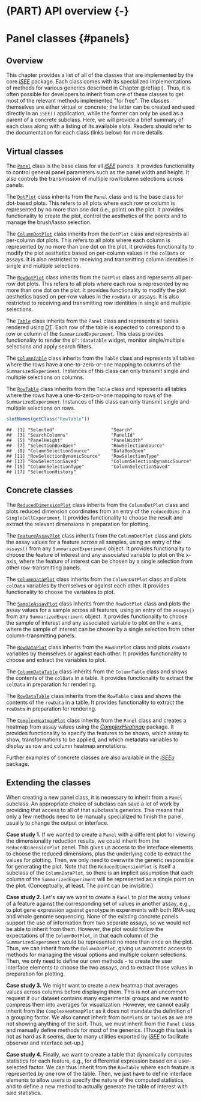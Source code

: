 # (PART) API overview {-}

# Panel classes {#panels}



## Overview

This chapter provides a list of all of the classes that are implemented by the core *[iSEE](https://bioconductor.org/packages/3.11/iSEE)* package.
Each class comes with its specialized implementations of methods for various generics described in Chapter \@ref(api).
Thus, it is often possible for developers to inherit from one of these classes to get most of the relevant methods implemented "for free".
The classes themselves are either virtual or concrete; the latter can be created and used directly in an `iSEE()` application, 
while the former can only be used as a parent of a concrete subclass.
Here, we will provide a brief summary of each class along with a listing of its available slots.
Readers should refer to the documentation for each class (links below) for more details.

## Virtual classes

The [`Panel`](https://isee.github.io/iSEE/reference/Panel-class.html) class is the base class for all *[iSEE](https://bioconductor.org/packages/3.11/iSEE)* panels.
It provides functionality to control general panel parameters such as the panel width and height.
It also controls the transmission of multiple row/column selections across panels.

The [`DotPlot`](https://isee.github.io/iSEE/reference/DotPlot-class.html) class inherits from the `Panel` class and is the base class for dot-based plots.
This refers to all plots where each row or column is represented by no more than one dot (i.e., point) on the plot.
It provides functionality to create the plot, control the aesthetics of the points and to manage the brush/lasso selection.

The [`ColumnDotPlot`](https://isee.github.io/iSEE/reference/ColumnDotPlot-class.html) class inherits from the `DotPlot` class and represents all per-column dot plots.
This refers to all plots where each column is represented by no more than one dot on the plot.
It provides functionality to modify the plot aesthetics based on per-column values in the `colData` or assays.
It is also restricted to receiving and transmitting column identities in single and multiple selections.

The [`RowDotPlot`](https://isee.github.io/iSEE/reference/RowDotPlot-class.html) class inherits from the `DotPlot` class and represents all per-row dot plots.
This refers to all plots where each row is represented by no more than one dot on the plot.
It provides functionality to modify the plot aesthetics based on per-row values in the `rowData` or assays.
It is also restricted to receiving and transmitting row identities in single and multiple selections.

The [`Table`](https://isee.github.io/iSEE/reference/Table-class.html) class inherits from the `Panel` class and represents all tables rendered using *[DT](https://CRAN.R-project.org/package=DT)*.
Each row of the table is expected to correspond to a row or column of the `SummarizedExperiment`.
This class provides functionality to render the `DT::datatable` widget, monitor single/multiple selections and apply search filters.

The [`ColumnTable`](https://isee.github.io/iSEE/reference/ColumnTable-class.html) class inherits from the `Table` class and represents all tables where the rows have a one-to-zero-or-one mapping to columns of the `SummarizedExperiment`.
Instances of this class can only transmit single and multiple selections on columns.

The [`RowTable`](https://isee.github.io/iSEE/reference/RowTable-class.html) class inherits from the `Table` class and represents all tables where the rows have a one-to-zero-or-one mapping to rows of the `SummarizedExperiment`.
Instances of this class can only transmit single and multiple selections on rows.


```r
slotNames(getClass("RowTable"))
```

```
##  [1] "Selected"                     "Search"                      
##  [3] "SearchColumns"                "PanelId"                     
##  [5] "PanelHeight"                  "PanelWidth"                  
##  [7] "SelectionBoxOpen"             "RowSelectionSource"          
##  [9] "ColumnSelectionSource"        "DataBoxOpen"                 
## [11] "RowSelectionDynamicSource"    "RowSelectionType"            
## [13] "RowSelectionSaved"            "ColumnSelectionDynamicSource"
## [15] "ColumnSelectionType"          "ColumnSelectionSaved"        
## [17] "SelectionHistory"
```

## Concrete classes

The [`ReducedDimensionPlot`](https://isee.github.io/iSEE/reference/ReducedDimensionPlot-class.html) class inherits from the `ColumnDotPlot` class and plots reduced dimension coordinates from an entry of the `reducedDims` in a `SingleCellExperiment`.
It provides functionality to choose the result and extract the relevant dimensions in preparation for plotting.

The [`FeatureAssayPlot`](https://isee.github.io/iSEE/reference/FeatureAssayPlot-class.html) class inherits from the `ColumnDotPlot` class and plots the assay values for a feature across all samples, using an entry of the `assays()` from any `SummarizedExperiment` object.
It provides functionality to choose the feature of interest and any associated variable to plot on the x-axis, where the feature of interest can be chosen by a single selection from other row-transmitting panels.

The [`ColumnDataPlot`](https://isee.github.io/iSEE/reference/ColumnDataPlot-class.html) class inherits from the `ColumnDotPlot` class and plots `colData` variables by themselves or against each other.
It provides functionality to choose the variables to plot.

The [`SampleAssayPlot`](https://isee.github.io/iSEE/reference/SampleAssayPlot-class.html) class inherits from the `RowDotPlot` class and plots the assay values for a sample across all features, using an entry of the `assays()` from any `SummarizedExperiment` object.
It provides functionality to choose the sample of interest and any associated variable to plot on the x-axis, where the sample of interest can be chosen by a single selection from other column-transmitting panels.

The [`RowDataPlot`](https://isee.github.io/iSEE/reference/RowDataPlot-class.html) class inherits from the `RowDotPlot` class and plots `rowData` variables by themselves or against each other.
It provides functionality to choose and extract the variables to plot.

The [`ColumnDataTable`](https://isee.github.io/iSEE/reference/ColumnDataTable-class.html) class inherits from the `ColumnTable` class and shows the contents of the `colData` in a table.
It provides functionality to extract the `colData` in preparation for rendering.

The [`RowDataTable`](https://isee.github.io/iSEE/reference/RowDataTable-class.html) class inherits from the `RowTable` class and shows the contents of the `rowData` in a table.
It provides functionality to extract the `rowData` in preparation for rendering.

The [`ComplexHeatmapPlot`](https://isee.github.io/iSEE/reference/ComplexHeatmapPlot-class.html) class inherits from the `Panel` class and creates a heatmap from assay values using the *[ComplexHeatmap](https://bioconductor.org/packages/3.11/ComplexHeatmap)* package.
It provides functionality to specify the features to be shown, which assay to show, transformations to be applied, and which metadata variables to display as row and column heatmap annotations.

Further examples of concrete classes are also available in the *[iSEEu](https://bioconductor.org/packages/3.11/iSEEu)* package.

## Extending the classes

When creating a new panel class, it is necessary to inherit from a `Panel` subclass.
An appropriate choice of subclass can save a lot of work by providing that access to all of that subclass's generics.
This means that only a few methods need to be manually specialized to finish the panel, usually to change the output or interface.

**Case study 1.** 
If we wanted to create a `Panel` with a different plot for viewing the dimensionality reduction results, we could inherit from the `ReducedDimensionPlot` panel.
This gives us access to the interface elements to choose the reduced dimensions, plus the underlying code to extract the values for plotting.
Then, we only need to overwrite the generic responsible for generating the plot.
Note that the `ReducedDimensionPlot` is itself a subclass of the `ColumnDataPlot`, so there is an implicit assumption that each column of the `SummarizedExperiment` will be represented as a single point on the plot.
(Conceptually, at least. The point can be invisible.)

**Case study 2.**
Let's say we want to create a `Panel` to plot the assay values of a feature against the corresponding set of values in another assay, e.g., to plot gene expression against genotype in experiments with both RNA-seq and whole genome sequencing.
None of the existing concrete panels support the use of information from two separate assays, so we would not be able to inherit from them.
However, the plot would follow the expectations of the `ColumnDotPlot`, in that each column of the `SummarizedExperiment` would be represented no more than once on the plot.
Thus, we can inherit from the `ColumnDotPlot`, giving us automatic access to methods for managing the visual options and multiple column selections.
Then, we only need to define our own methods - to create the user interface elements to choose the two assays, and to extract those values in preparation for plotting.

**Case study 3.**
We might want to create a new heatmap that averages values across columns before displaying them.
This is not an uncommon request if our dataset contains many experimental groups and we want to compress them into averages for visualization.
However, we cannot easily inherit from the `ComplexHeatmapPlot` as it does not mandate the definition of a grouping factor.
We also cannot inherit from `DotPlot`s or `Table`s as we are not showing anything of the sort.
Thus, we must inherit from the `Panel` class and manually define methods for most of the generics.
(Though this task is not as hard as it seems, due to many utilities exported by *[iSEE](https://bioconductor.org/packages/3.11/iSEE)* to facilitate observer and interface set-up.)

**Case study 4.**
Finally, we want to create a table that dynamically computes statistics for each feature, e.g., for differential expression based on a user-selected factor.
We can thus inherit from the `RowTable` where each feature is represented by one row of the table.
Then, we just have to define interface elements to allow users to specify the nature of the computed statistics,
and to define a new method to actually generate the table of interest with said statistics.
